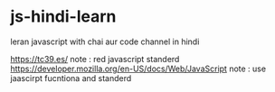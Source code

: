 # js-hindi-learn
leran javascript with chai aur code channel in hindi 


https://tc39.es/      note : red javascript standerd
https://developer.mozilla.org/en-US/docs/Web/JavaScript    note : use jaascirpt fucntiona and standerd
